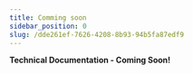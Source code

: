 ```yaml
---
title: Comming soon 
sidebar_position: 0
slug: /dde261ef-7626-4208-8b93-94b5fa87edf9
---
```




**Technical Documentation - Coming Soon!**

